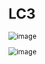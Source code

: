 # LC3
![image](https://github.com/coolnikitav/learning/assets/30304422/28a4dc9e-65af-4c24-a04c-d40f763849bf)

![image](https://github.com/coolnikitav/learning/assets/30304422/0434d0c8-464f-4d52-88ff-e2393ee0f86e)
